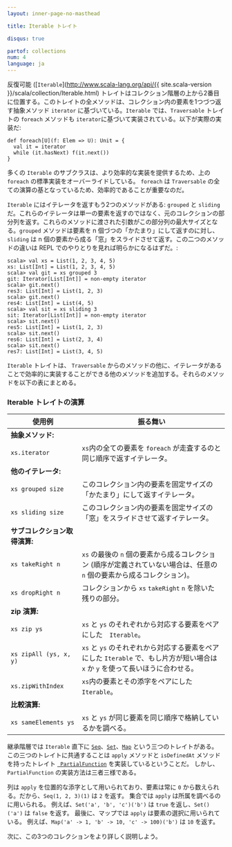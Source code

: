 ```yaml
---
layout: inner-page-no-masthead

title: Iterable トレイト

disqus: true

partof: collections
num: 4
language: ja
---
```


反復可能 ([`Iterable`](http://www.scala-lang.org/api/{{ site.scala-version }}/scala/collection/Iterable.html) トレイトはコレクション階層の上から2番目に位置する。このトレイトの全メソッドは、コレクション内の要素を1つづつ返す抽象メソッド `iterator` に基づいている。`Iterable` では、`Traversable` トレイトの `foreach` メソッドも `iterator`に基づいて実装されている。以下が実際の実装だ:

    def foreach[U](f: Elem => U): Unit = {
      val it = iterator
      while (it.hasNext) f(it.next())
    } 

多くの `Iterable` のサブクラスは、より効率的な実装を提供するため、上の `foreach` の標準実装をオーバーライドしている。 `foreach` は `Traversable` の全ての演算の基となっているため、効率的であることが重要なのだ。

`Iterable` にはイテレータを返すもう2つのメソッドがある: `grouped` と `sliding` だ。これらのイテレータは単一の要素を返すのではなく、元のコレクションの部分列を返す。これらのメソッドに渡された引数がこの部分列の最大サイズとなる。`grouped` メソッドは要素を n 個づつの「かたまり」にして返すのに対し、 `sliding` は n 個の要素から成る「窓」をスライドさせて返す。この二つのメソッドの違いは REPL でのやりとりを見れば明らかになるはずだ。:

    scala> val xs = List(1, 2, 3, 4, 5)
    xs: List[Int] = List(1, 2, 3, 4, 5)
    scala> val git = xs grouped 3
    git: Iterator[List[Int]] = non-empty iterator
    scala> git.next()
    res3: List[Int] = List(1, 2, 3)
    scala> git.next()
    res4: List[Int] = List(4, 5)
    scala> val sit = xs sliding 3
    sit: Iterator[List[Int]] = non-empty iterator
    scala> sit.next()
    res5: List[Int] = List(1, 2, 3)
    scala> sit.next()
    res6: List[Int] = List(2, 3, 4)
    scala> sit.next()
    res7: List[Int] = List(3, 4, 5)

`Iterable` トレイトは、 `Traversable` からのメソッドの他に、イテレータがあることで効率的に実装することができる他のメソッドを追加する。それらのメソッドを以下の表にまとめる。

### Iterable トレイトの演算

| 使用例                     | 振る舞い                                        |
| ------                    | ------                                        |
|  **抽象メソッド:**          |                                                |
|  `xs.iterator`            |`xs`内の全ての要素を `foreach` が走査するのと同じ順序で返すイテレータ。|
|  **他のイテレータ:**     　　|                                               |
|  `xs grouped size`        |このコレクション内の要素を固定サイズの「かたまり」にして返すイテレータ。|
|  `xs sliding size`        |このコレクション内の要素を固定サイズの「窓」をスライドさせて返すイテレータ。|
|  **サブコレクション取得演算:**　|                           |
|  `xs takeRight n`         |`xs` の最後の `n` 個の要素から成るコレクション (順序が定義されていない場合は、任意の `n` 個の要素から成るコレクション)。|
|  `xs dropRight n`         |コレクションから `xs` `takeRight` `n` を除いた残りの部分。|
|  **zip 演算:**             |                                               |
|  `xs zip ys`              |`xs` と `ys` のそれぞれから対応する要素をペアにした　`Iterable`。|
|  `xs zipAll (ys, x, y)`   |`xs` と `ys` のそれぞれから対応する要素をペアにした `Iterable` で、もし片方が短い場合は `x` か `y` を使って長いほうに合わせる。|
|  `xs.zipWithIndex`        |`xs`内の要素とその添字をペアにした `Iterable`。|
|  **比較演算:**        　　  |                                               |
|  `xs sameElements ys`     |`xs` と `ys` が同じ要素を同じ順序で格納しているかを調べる。|

継承階層では `Iterable` 直下に [`Seq`](https://www.scala-lang.org/api/current/scala/collection/Seq.html)、[`Set`](https://www.scala-lang.org/api/current/scala/collection/Set.html)、[`Map`](https://www.scala-lang.org/api/current/scala/collection/Map.html``) という三つのトレイトがある。
この三つのトレイトに共通することは `apply` メソッドと `isDefinedAt` メソッドを持ったトレイト [`
PartialFunction`](https://www.scala-lang.org/api/current/scala/PartialFunction.html) を実装しているということだ。
しかし、`PartialFunction` の実装方法は三者三様である。

列は `apply` を位置的な添字として用いられており、要素は常に `0`
から数えられる。だから、`Seq(1, 2, 3)(1)` は `2` を返す。
集合では `apply` は所属を調べるのに用いられる。
例えば、`Set('a', 'b', 'c')('b')` は `true` を返し、`Set()('a')` は `false` を返す。
最後に、マップでは `apply` は要素の選択に用いられている。
例えば、`Map('a' -> 1, 'b' -> 10, 'c' -> 100)('b')` は `10` を返す。

次に、この3つのコレクションをより詳しく説明しよう。
